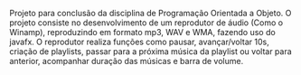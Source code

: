 Projeto para conclusão da disciplina de Programação Orientada a Objeto.
O projeto consiste no desenvolvimento de um reprodutor de áudio (Como o Winamp), reproduzindo em formato mp3, WAV e WMA, fazendo uso do javafx.
O reprodutor realiza funções como pausar, avançar/voltar 10s, criação de playlists, passar para a próxima música da playlist ou voltar para anterior, acompanhar duração das músicas e barra de volume.
 
